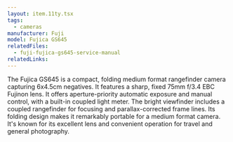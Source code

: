 ```yaml
---
layout: item.11ty.tsx
tags:
  - cameras
manufacturer: Fuji
model: Fujica GS645
relatedFiles:
  - fuji-fujica-gs645-service-manual
relatedLinks:
---
```


The Fujica GS645 is a compact, folding medium format rangefinder camera capturing 6x4.5cm negatives. It features a sharp, fixed 75mm f/3.4 EBC Fujinon lens. It offers aperture-priority automatic exposure and manual control, with a built-in coupled light meter. The bright viewfinder includes a coupled rangefinder for focusing and parallax-corrected frame lines. Its folding design makes it remarkably portable for a medium format camera. It's known for its excellent lens and convenient operation for travel and general photography.
